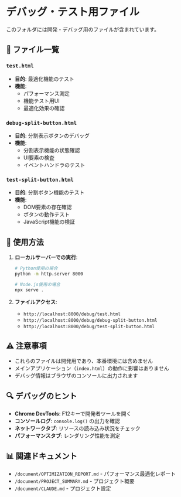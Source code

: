 # デバッグ・テスト用ファイル

このフォルダには開発・デバッグ用のファイルが含まれています。

## 📄 ファイル一覧

### `test.html`
- **目的**: 最適化機能のテスト
- **機能**: 
  - パフォーマンス測定
  - 機能テスト用UI
  - 最適化効果の確認

### `debug-split-button.html`
- **目的**: 分割表示ボタンのデバッグ
- **機能**:
  - 分割表示機能の状態確認
  - UI要素の検査
  - イベントハンドラのテスト

### `test-split-button.html`
- **目的**: 分割ボタン機能のテスト
- **機能**:
  - DOM要素の存在確認
  - ボタンの動作テスト
  - JavaScript機能の検証

## 🔧 使用方法

1. **ローカルサーバーでの実行**:
   ```bash
   # Python使用の場合
   python -m http.server 8000
   
   # Node.js使用の場合
   npx serve .
   ```

2. **ファイルアクセス**:
   - `http://localhost:8000/debug/test.html`
   - `http://localhost:8000/debug/debug-split-button.html`
   - `http://localhost:8000/debug/test-split-button.html`

## ⚠️ 注意事項

- これらのファイルは開発用であり、本番環境には含めません
- メインアプリケーション（`index.html`）の動作に影響はありません
- デバッグ情報はブラウザのコンソールに出力されます

## 🔍 デバッグのヒント

- **Chrome DevTools**: F12キーで開発者ツールを開く
- **コンソールログ**: `console.log()` の出力を確認
- **ネットワークタブ**: リソースの読み込み状況をチェック
- **パフォーマンスタブ**: レンダリング性能を測定

## 📊 関連ドキュメント

- `/document/OPTIMIZATION_REPORT.md` - パフォーマンス最適化レポート
- `/document/PROJECT_SUMMARY.md` - プロジェクト概要
- `/document/CLAUDE.md` - プロジェクト設定